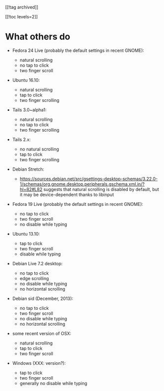 [[!tag archived]]

[[!toc levels=2]]

What others do
==============

* Fedora 24 Live (probably the default settings in recent GNOME):
  - natural scrolling
  - no tap to click
  - two finger scroll

* Ubuntu 16.10:
  - natural scrolling
  - tap to click
  - two finger scrolling

* Tails 3.0~alpha1:
  - natural scrolling
  - no tap to click
  - two finger scrolling

* Tails 2.x:
  - no natural scrolling
  - tap to click
  - two finger scrolling

* Debian Stretch:
  - <https://sources.debian.net/src/gsettings-desktop-schemas/3.22.0-1/schemas/org.gnome.desktop.peripherals.gschema.xml.in/?hl=82#L82>
    suggests that natural scrolling is disabled by default, but it may
    be device-dependent thanks to libinput

* Fedora 19 Live (probably the default settings in recent GNOME):
  - no tap to click
  - two finger scroll
  - no disable while typing

* Ubuntu 13.10:
  - tap to click
  - two finger scroll
  - disable while typing

* Debian Live 7.2 desktop:
  - no tap to click
  - edge scrolling
  - no disable while typing
  - no horizontal scrolling

* Debian sid (December, 2013):
  - no tap to click
  - two finger scroll
  - no disable while typing
  - no horizontal scrolling

* some recent version of OSX:
  - natural scrolling
  - tap to click
  - two finger scroll

* Windows (XXX: version?):
  - tap to click
  - two finger scroll
  - generally no disable while typing
